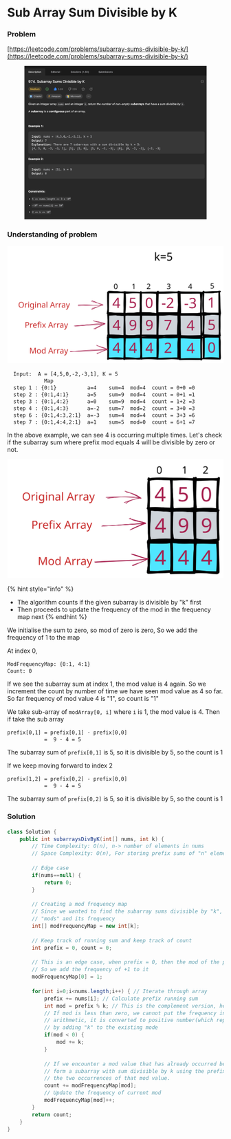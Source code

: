 # Sub Array Sum Divisible by K

### Problem

[https://leetcode.com/problems/subarray-sums-divisible-by-k/](https://leetcode.com/problems/subarray-sums-divisible-by-k/)

<figure><img src="../../.gitbook/assets/image (85).png" alt=""><figcaption></figcaption></figure>

### Understanding of problem

<img src="../../.gitbook/assets/file.excalidraw (1).svg" alt="" class="gitbook-drawing">

```
  Input:  A = [4,5,0,-2,-3,1], K = 5
            Map  
  step 1 : {0:1}          a=4    sum=4  mod=4  count = 0+0 =0
  step 2 : {0:1,4:1}      a=5    sum=9  mod=4  count = 0+1 =1
  step 3 : {0:1,4:2}      a=0    sum=9  mod=4  count = 1+2 =3
  step 4 : {0:1,4:3}      a=-2   sum=7  mod=2  count = 3+0 =3  
  step 6 : {0:1,4:3,2:1}  a=-3   sum=4  mod=4  count = 3+3 =6
  step 7 : {0:1,4:4,2:1}  a=1    sum=5  mod=0  count = 6+1 =7

```

In the above example, we can see 4 is occurring multiple times. Let's check if the subarray sum where prefix mod equals 4 will be divisible by zero or not.

<img src="../../.gitbook/assets/file.excalidraw.svg" alt="" class="gitbook-drawing">

{% hint style="info" %}
* The algorithm counts if the given subarray is divisible by "k" first
* Then proceeds to update the frequency of the mod in the frequency map next
{% endhint %}

We initialise the sum to zero, so mod of zero is zero, So we add the frequency of 1 to the map

At index 0,

```
ModFrequencyMap: {0:1, 4:1}
Count: 0
```

If we see the subarray sum at index 1, the mod value is 4 again. So we increment the count by number of time we have seen mod value as 4 so far. So far frequency of mod value 4 is "1", so count is "1"

We take sub-array of `modArray[0, i]` where `i` is 1, the mod value is 4. Then if take the sub array

```
prefix[0,1] = prefix[0,1] - prefix[0,0]
            =  9 - 4 = 5 
```

The subarray sum of `prefix[0,1]` is 5, so it is divisible by 5, so the count is 1

If we keep moving forward to index 2

```
prefix[1,2] = prefix[0,2] - prefix[0,0]
            =  9 - 4 = 5 
```

The subarray sum of `prefix[0,2]` is 5, so it is divisible by 5, so the count is 1



### Solution

```java
class Solution {
    public int subarraysDivByK(int[] nums, int k) {
        // Time Complexity: O(n), n-> number of elements in nums
        // Space Complexity: O(n), For storing prefix sums of "n" elements

        // Edge case
        if(nums==null) {
            return 0;
        }

        // Creating a mod frequency map
        // Since we wanted to find the subarray sums divisible by "k", we need to keep track of 
        // "mods" and its frequency
        int[] modFrequencyMap = new int[k];
        
        // Keep track of running sum and keep track of count
        int prefix = 0, count = 0;
        
        // This is an edge case, when prefix = 0, then the mod of the prefix = 0
        // So we add the frequency of +1 to it
        modFrequencyMap[0] = 1;

        for(int i=0;i<nums.length;i++) { // Iterate through array
            prefix += nums[i]; // Calculate prefix running sum
            int mod = prefix % k; // This is the complement version, here we are interested in finding mods 
            // If mod is less than zero, we cannot put the frequency in our map, so using modular
            // arithmetic, it is converted to positive number(which represents index in frequency map)
            // by adding "k" to the existing mode
            if(mod < 0) { 
                mod += k;
            }

            // If we encounter a mod value that has already occurred before, then we can 
            // form a subarray with sum divisible by k using the prefix sum values between 
            // the two occurrences of that mod value.
            count += modFrequencyMap[mod];
            // Update the frequency of current mod
            modFrequencyMap[mod]++;
        }
        return count;
    }
}
```
